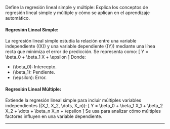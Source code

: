 Define la regresión lineal simple y múltiple: Explica los conceptos de regresión lineal simple y múltiple y cómo se aplican en el aprendizaje automático.

#### **Regresión Lineal Simple:**
La regresión lineal simple estudia la relación entre una variable independiente (\(X\)) y una variable dependiente (\(Y\)) mediante una línea recta que minimiza el error de predicción. Se representa como:
\[
Y = \beta_0 + \beta_1 X + \epsilon
\]
Donde:
- \(\beta_0\): Intercepto.
- \(\beta_1\): Pendiente.
- \(\epsilon\): Error.

#### **Regresión Lineal Múltiple:**
Extiende la regresión lineal simple para incluir múltiples variables independientes (\(X_1, X_2, \dots, X_n\)):
\[
Y = \beta_0 + \beta_1 X_1 + \beta_2 X_2 + \dots + \beta_n X_n + \epsilon
\]
Se usa para analizar cómo múltiples factores influyen en una variable dependiente.

---
